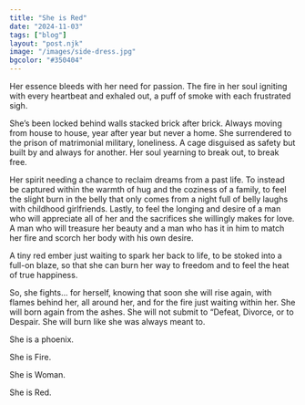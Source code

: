 ```yaml
---
title: "She is Red"
date: "2024-11-03"
tags: ["blog"]
layout: "post.njk"
image: "/images/side-dress.jpg"
bgcolor: "#350404"
---
```

Her essence bleeds with her need for passion. The fire in her soul igniting with every heartbeat and exhaled out, a puff of smoke with each frustrated sigh.

She’s been locked behind walls stacked brick after brick. Always moving from house to house, year after year but never a home. She surrendered to the prison of matrimonial military, loneliness.  A cage disguised as safety but built by and always for another. Her soul yearning to break out, to break free.

Her spirit needing a chance to reclaim dreams from a past life. To instead be captured within the warmth of hug and the coziness of a family, to feel the slight burn in the belly that only comes from a night full of belly laughs with childhood girlfriends.  Lastly, to feel the longing and desire of a man who will appreciate all of her and the sacrifices she willingly makes for love.  A man who will treasure her beauty and a man who has it in him to match her fire and scorch her body with his own desire.

A tiny red ember just waiting to spark her back to life, to be stoked into a full-on blaze, so that she can burn her way to freedom and to feel the heat of true happiness.

So, she fights...  for herself, knowing that soon she will rise again, with flames behind her, all around her, and for the fire just waiting within her.  She will born again from the ashes.  She will not submit to “Defeat, Divorce, or to Despair.   She will burn like she was always meant to.  

She is a phoenix. 

She is Fire.

She is Woman.

She is Red.